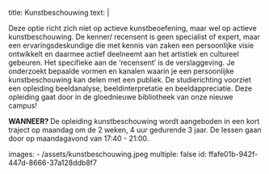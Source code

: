 title: Kunstbeschouwing
text: |
  <p>Deze optie richt zich niet op actieve kunstbeoefening,
  maar wel op actieve kunstbeschouwing. De kenner/
  recensent is geen specialist of expert, maar een
  ervaringsdeskundige die met kennis van zaken een
  persoonlijke visie ontwikkelt en daarmee actief deelneemt aan het artistiek en cultureel gebeuren. Het
  specifieke aan de ‘recensent’ is de verslaggeving.
  Je onderzoekt bepaalde vormen en kanalen waarin
  je een persoonlijke kunstbeschouwing kan delen met
  een publiek.
  De studierichting voorziet een opleiding beeldanalyse,
  beeldinterpretatie en beeldappreciatie. Deze opleiding
  gaat door in de gloednieuwe bibliotheek van onze
  nieuwe campus!
  </p>
  <p><strong>WANNEER? </strong>De opleiding kunstbeschouwing
  wordt aangeboden in een kort traject op maandag
  om de 2 weken, 4 uur gedurende 3 jaar.
  De lessen gaan door op maandagavond
  van 17:40 - 21:00.
  </p>
images:
  - /assets/kunstbeschouwing.jpeg
multiple: false
id: ffafe01b-942f-447d-8666-37a128ddb8f7
